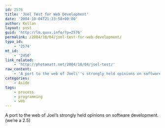 ```yaml
---
id: 2576
title: 'Joel Test for Web Development'
date: '2004-10-04T21:23:58+00:00'
author: Kellan
layout: post
guid: 'http://lm.quxx.info/?p=2576'
permalink: /2004/10/04/joel-test-for-web-development/
typo_id:
    - '2574'
mt_id:
    - '2450'
link_related:
    - 'http://photomatt.net/2004/10/04/joel-test/'
raw_content:
    - 'A port to the web of Joel\''s strongly held opinions on software development. (we\''re a 2.5)'
categories:
    - Aside
tags:
    - process
    - programming
    - web
---
```


A port to the web of Joel’s strongly held opinions on software development. (we’re a 2.5)